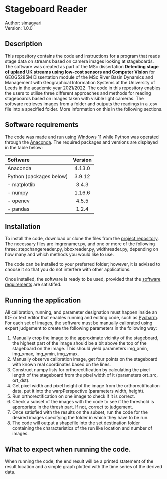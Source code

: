 # Stageboard Reader

Author: [simagyari](https://github.com/simagyari)  
Version: 1.0.0

## Description
This repository contains the code and instructions for a program that reads stage data on streams based on camera images looking at stageboards. The software was created as part of the MSc dissertation **Detecting stage of upland UK streams using low-cost sensors and Computer Vision** for GEOG5285M Dissertation module of the MSc River Basin Dynamics and Management with Geographical Information Systems at the University of Leeds in the academic year 2021/2022. The code in this repository enables the users to utilise three different approaches and methods for reading stageboards based on images taken with visible light cameras. The software retrieves images from a folder and outputs the readings in a .csv file into a specified folder. More information on this in the following sections.

## Software requirements
The code was made and run using [Windows 11](https://www.microsoft.com/software-download/windows11) while Python was operated through the [Anaconda](https://www.anaconda.com/). The required packages and versions are displayed in the table below:


| **Software** | **Version** |
| :------- | :-----: |
| Anaconda | 4.13.0 |
| Python (packages below) | 3.9.12 |
| - matplotlib | 3.4.3 |
| - numpy | 1.16.6 |
| - opencv | 4.5.5 |
| - pandas | 1.2.4 |

## Installation
To install the code, download or clone the files from the [project repository](https://github.com/simagyari/stageboard-reader). The necessary files are imgrenamer.py, and one or more of the following three: stepchangereader.py, bboxreader.py, widthreader.py, depending on how many and which methods you would like to use.

The code can be installed to your preferred folder; however, it is advised to choose it so that you do not interfere with other applications.

Once installed, the software is ready to be used, provided that the [software requirements](#software-requirements) are satistifed.

## Running the application
All calibration, running, and parameter designation must happen inside an IDE or text editor that enables running and editing code, such as [Pycharm](https://www.jetbrains.com/pycharm/).
For each set of images, the software must be manually calibrated using expert judgement to create the following parameters in the following way:
1. Manually crop the image to the approximate vicinity of the stageboard, the highest part of the image should be a bit above the top of the stageboard on the image. This should yield parameters img_xmin, img_xmax, img_ymin, img_ymax.
2. Manually observe calibration image, get four points on the stageboard with known real coordinates based on the lines.
3. Construct numpy lists for orthorectification by calculating the pixel length of the stageboard from the pixel width of it (parameters ort_src, ort_dst).
4. Get pixel width and pixel height of the image from the orthorectification data, put it into the warpPerspective (parameters width, height).
5. Run orthorectification on one image to check if it is correct.
6. Check a subset of the images with the code to see if the threshold is appropriate in the thresh part. If not, correct to judgement.
7. Once satisfied with the results on the subset, run the code for the desired images specifying the folder in which they have to be run.
8. The code will output a shapefile into the set destination folder containing the characteristics of the run like location and number of images.

## What to expect when running the code.
When running the code, the end result will be a printed statement of the result location and a simple graph plotted with the time series of the derived data.
